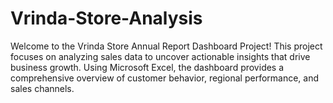 # Vrinda-Store-Analysis
Welcome to the Vrinda Store Annual Report Dashboard Project! This project focuses on analyzing sales data to uncover actionable insights that drive business growth. Using Microsoft Excel, the dashboard provides a comprehensive overview of customer behavior, regional performance, and sales channels.
